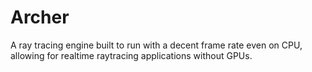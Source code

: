 # Archer
A ray tracing engine built to run with a decent frame rate even on CPU, allowing for realtime raytracing applications without GPUs.
